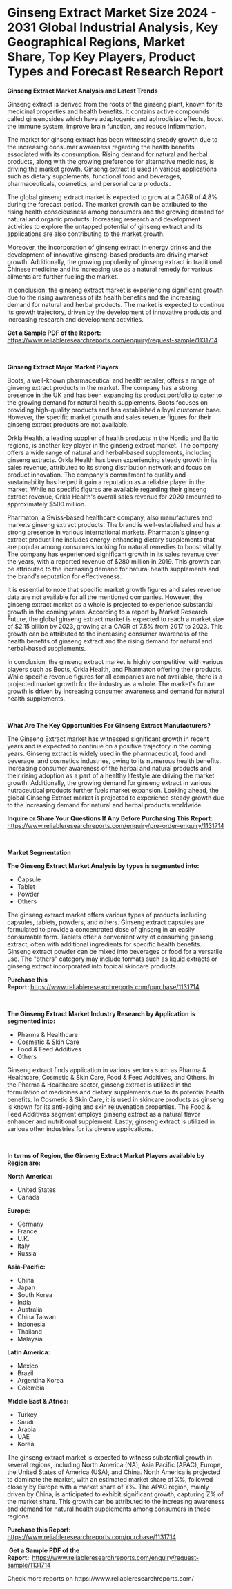 <p><h1>Ginseng Extract Market Size 2024 - 2031 Global Industrial Analysis, Key Geographical Regions, Market Share, Top Key Players, Product Types and Forecast Research Report</h1></p><p><strong>Ginseng Extract Market Analysis and Latest Trends</strong></p>
<p><p>Ginseng extract is derived from the roots of the ginseng plant, known for its medicinal properties and health benefits. It contains active compounds called ginsenosides which have adaptogenic and aphrodisiac effects, boost the immune system, improve brain function, and reduce inflammation.</p><p>The market for ginseng extract has been witnessing steady growth due to the increasing consumer awareness regarding the health benefits associated with its consumption. Rising demand for natural and herbal products, along with the growing preference for alternative medicines, is driving the market growth. Ginseng extract is used in various applications such as dietary supplements, functional food and beverages, pharmaceuticals, cosmetics, and personal care products.</p><p>The global ginseng extract market is expected to grow at a CAGR of 4.8% during the forecast period. The market growth can be attributed to the rising health consciousness among consumers and the growing demand for natural and organic products. Increasing research and development activities to explore the untapped potential of ginseng extract and its applications are also contributing to the market growth.</p><p>Moreover, the incorporation of ginseng extract in energy drinks and the development of innovative ginseng-based products are driving market growth. Additionally, the growing popularity of ginseng extract in traditional Chinese medicine and its increasing use as a natural remedy for various ailments are further fueling the market.</p><p>In conclusion, the ginseng extract market is experiencing significant growth due to the rising awareness of its health benefits and the increasing demand for natural and herbal products. The market is expected to continue its growth trajectory, driven by the development of innovative products and increasing research and development activities.</p></p>
<p><strong>Get a Sample PDF of the Report:&nbsp;</strong> <a href="https://www.reliableresearchreports.com/enquiry/request-sample/1131714">https://www.reliableresearchreports.com/enquiry/request-sample/1131714</a></p>
<p>&nbsp;</p>
<p><strong>Ginseng Extract Major Market Players</strong></p>
<p><p>Boots, a well-known pharmaceutical and health retailer, offers a range of ginseng extract products in the market. The company has a strong presence in the UK and has been expanding its product portfolio to cater to the growing demand for natural health supplements. Boots focuses on providing high-quality products and has established a loyal customer base. However, the specific market growth and sales revenue figures for their ginseng extract products are not available.</p><p>Orkla Health, a leading supplier of health products in the Nordic and Baltic regions, is another key player in the ginseng extract market. The company offers a wide range of natural and herbal-based supplements, including ginseng extracts. Orkla Health has been experiencing steady growth in its sales revenue, attributed to its strong distribution network and focus on product innovation. The company's commitment to quality and sustainability has helped it gain a reputation as a reliable player in the market. While no specific figures are available regarding their ginseng extract revenue, Orkla Health's overall sales revenue for 2020 amounted to approximately $500 million.</p><p>Pharmaton, a Swiss-based healthcare company, also manufactures and markets ginseng extract products. The brand is well-established and has a strong presence in various international markets. Pharmaton's ginseng extract product line includes energy-enhancing dietary supplements that are popular among consumers looking for natural remedies to boost vitality. The company has experienced significant growth in its sales revenue over the years, with a reported revenue of $280 million in 2019. This growth can be attributed to the increasing demand for natural health supplements and the brand's reputation for effectiveness.</p><p>It is essential to note that specific market growth figures and sales revenue data are not available for all the mentioned companies. However, the ginseng extract market as a whole is projected to experience substantial growth in the coming years. According to a report by Market Research Future, the global ginseng extract market is expected to reach a market size of $2.15 billion by 2023, growing at a CAGR of 7.5% from 2017 to 2023. This growth can be attributed to the increasing consumer awareness of the health benefits of ginseng extract and the rising demand for natural and herbal-based supplements.</p><p>In conclusion, the ginseng extract market is highly competitive, with various players such as Boots, Orkla Health, and Pharmaton offering their products. While specific revenue figures for all companies are not available, there is a projected market growth for the industry as a whole. The market's future growth is driven by increasing consumer awareness and demand for natural health supplements.</p></p>
<p>&nbsp;</p>
<p><strong>What Are The Key Opportunities For Ginseng Extract Manufacturers?</strong></p>
<p><p>The Ginseng Extract market has witnessed significant growth in recent years and is expected to continue on a positive trajectory in the coming years. Ginseng extract is widely used in the pharmaceutical, food and beverage, and cosmetics industries, owing to its numerous health benefits. Increasing consumer awareness of the herbal and natural products and their rising adoption as a part of a healthy lifestyle are driving the market growth. Additionally, the growing demand for ginseng extract in various nutraceutical products further fuels market expansion. Looking ahead, the global Ginseng Extract market is projected to experience steady growth due to the increasing demand for natural and herbal products worldwide.</p></p>
<p><strong>Inquire or Share Your Questions If Any Before Purchasing This Report:</strong> <a href="https://www.reliableresearchreports.com/enquiry/pre-order-enquiry/1131714">https://www.reliableresearchreports.com/enquiry/pre-order-enquiry/1131714</a></p>
<p>&nbsp;</p>
<p><strong>Market Segmentation</strong></p>
<p><strong>The Ginseng Extract Market Analysis by types is segmented into:</strong></p>
<p><ul><li>Capsule</li><li>Tablet</li><li>Powder</li><li>Others</li></ul></p>
<p><p>The ginseng extract market offers various types of products including capsules, tablets, powders, and others. Ginseng extract capsules are formulated to provide a concentrated dose of ginseng in an easily consumable form. Tablets offer a convenient way of consuming ginseng extract, often with additional ingredients for specific health benefits. Ginseng extract powder can be mixed into beverages or food for a versatile use. The "others" category may include formats such as liquid extracts or ginseng extract incorporated into topical skincare products.</p></p>
<p><strong>Purchase this Report:&nbsp;</strong><a href="https://www.reliableresearchreports.com/purchase/1131714">https://www.reliableresearchreports.com/purchase/1131714</a></p>
<p>&nbsp;</p>
<p><strong>The Ginseng Extract Market Industry Research by Application is segmented into:</strong></p>
<p><ul><li>Pharma & Healthcare</li><li>Cosmetic & Skin Care</li><li>Food & Feed Additives</li><li>Others</li></ul></p>
<p><p>Ginseng extract finds application in various sectors such as Pharma & Healthcare, Cosmetic & Skin Care, Food & Feed Additives, and Others. In the Pharma & Healthcare sector, ginseng extract is utilized in the formulation of medicines and dietary supplements due to its potential health benefits. In Cosmetic & Skin Care, it is used in skincare products as ginseng is known for its anti-aging and skin rejuvenation properties. The Food & Feed Additives segment employs ginseng extract as a natural flavor enhancer and nutritional supplement. Lastly, ginseng extract is utilized in various other industries for its diverse applications.</p></p>
<p>&nbsp;</p>
<p><strong>In terms of Region, the Ginseng Extract Market Players available by Region are:</strong></p>
<p>
    <p> <strong> North America: </strong>
        <ul>
            <li>United States</li>
            <li>Canada</li>
        </ul>
        </p> 
    <p> <strong> Europe: </strong>
        <ul>
            <li>Germany</li>
            <li>France</li>
            <li>U.K.</li>
            <li>Italy</li>
            <li>Russia</li>
        </ul>
        </p> 
    <p> <strong> Asia-Pacific: </strong>
        <ul>
            <li>China</li>
            <li>Japan</li>
            <li>South Korea</li>
            <li>India</li>
            <li>Australia</li>
            <li>China Taiwan</li>
            <li>Indonesia</li>
            <li>Thailand</li>
            <li>Malaysia</li>
        </ul>
        </p> 
    <p> <strong> Latin America: </strong>
        <ul>
            <li>Mexico</li>
            <li>Brazil</li>
            <li>Argentina Korea</li>
            <li>Colombia</li>
        </ul>
        </p> 
    <p> <strong> Middle East & Africa: </strong>
        <ul>
            <li>Turkey</li>
            <li>Saudi</li>
            <li>Arabia</li>
            <li>UAE</li>
            <li>Korea</li>
        </ul>
    </p>
    </p>
<p><p>The ginseng extract market is expected to witness substantial growth in several regions, including North America (NA), Asia Pacific (APAC), Europe, the United States of America (USA), and China. North America is projected to dominate the market, with an estimated market share of X%, followed closely by Europe with a market share of Y%. The APAC region, mainly driven by China, is anticipated to exhibit significant growth, capturing Z% of the market share. This growth can be attributed to the increasing awareness and demand for natural health supplements among consumers in these regions.</p></p>
<p><strong>Purchase this Report: </strong><a href="https://www.reliableresearchreports.com/purchase/1131714">https://www.reliableresearchreports.com/purchase/1131714</a></p>
<p>&nbsp;<strong>Get a Sample PDF of the Report:&nbsp;&nbsp;</strong><a href="https://www.reliableresearchreports.com/enquiry/request-sample/1131714">https://www.reliableresearchreports.com/enquiry/request-sample/1131714</a></p>
<p><strong></strong></p>
<p>Check more reports on https://www.reliableresearchreports.com/</p>